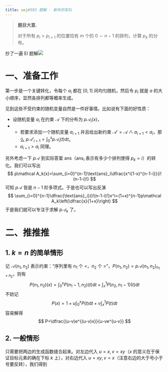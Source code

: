 ```yaml
---
title: uoj#593 题解 - 新年的军队
---
```


> **题目大意.**
>
> 对于所有 $p_i>p_{i+1}$ 的位置恰有 $m$ 个的 $0\sim n-1$ 的排列，计算 $p_k$ 的分布。

抄了一遍 EI 题解![](https://xyix.gitee.io/images/qq/kk.png)

# 一、准备工作

第一步是一个关键转化，令每个 $a_i$ 都在 $[0,1]$ 间均匀随机，然后令 $p_i$ 就是 $a$ 的大小顺序，显然各排列都等概率生成。

见到这些不受约束的随机变量自然是一件好事情。比如说有下面的好性质：

- 设随机变量 $a_i$ 在约束 $\mathcal A$ 下的分布为 $p\mathcal A_i(x)$，
- - 若要求添加一个随机变量 $a_{i+1}$ 并且给出新约束 $\mathcal A'=\mathcal A\land a_{i+1}<a_i$，那么 $p\mathcal A'_{i+1}=\int_0^xp\mathcal A_i(t)\text{d}t$。
  - $a_{i+1}>a_i$ 同理。

另外考虑一下 $p\mathcal A$ 到实际答案 $\text{ans}$（$\text{ans}_i$ 表示有多少个排列使得 $p_k=i$）的转化。我们可以写出
$$
p\mathcal A_k(x)=\sum_{i=0}^{n-1}\text{ans}_i\dfrac{x^i(1-x)^{n-1-i}}{i!(n-1-i)!}
$$
可知 $p\mathcal A$ 皆是 $n-1$ 阶多项式。于是也可以写出反演
$$
\sum_{i=0}^{n-1}\dfrac{\text{ans}_i}{i!(n-1-i)!}x^i=(1+x)^{n-1}p\mathcal A_k\left(\dfrac{x}{1+x}\right)
$$
于是我们就可以专注于求解 $p\mathcal A_k$ 了。

# 二、推推推

## 1. $k=n$ 的简单情形

记 $\mathcal A(n_1,n_2)$ 表示约束：“序列里有 $n_1$ 个 $<$，$n_2$ 个 $>$”，$P(n_1,n_2)=p\mathcal A(n_1,n_2)_{n_1+n_2}$，则有
$$
P(n_1,n_2)(x)=\int_0^{x}P(n_1-1,n_2)(t)\text{d}t+\int_{x}^1P(n_2,n_1-1)(t)\text{d}t
$$
不妨记
$$
P(x)=1+u\int_0^xP(t)\text{d}t+v\int_x^1P(t)\text{d}t
$$
容易解得
$$
P=\dfrac{(u-v)e^{(u-v)x}}{u-ve^{u-v}}
$$

## 2. 一般情形

只需要把两边的生成函数缝合起来。对左边代入 $u=x,v=xy$（$x$ 的意义在于保证目标元素的确在下标 $k$ 上），对右边代入 $u=xy,v =x$（注意右边的大于号小于号要反转），我们得到

